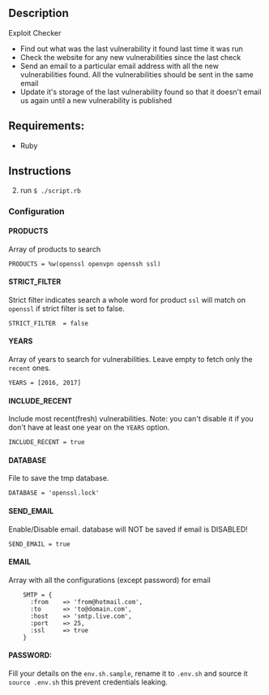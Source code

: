 ## Description

Exploit Checker
- Find out what was the last vulnerability it found last time it was run
- Check the website for any new vulnerabilities since the last check
- Send an email to a particular email address with all the new vulnerabilities found. All the vulnerabilities should be sent in the same email
- Update it's storage of the last vulnerability found so that it doesn't email us again until a new vulnerability is published


## Requirements:

- Ruby


## Instructions
2) run `$ ./script.rb`


### Configuration
#### PRODUCTS
Array of products to search

`PRODUCTS = %w(openssl openvpn openssh ssl)`


#### STRICT_FILTER
Strict filter indicates search a whole word for product
`ssl` will match on `openssl` if strict filter is set to false.

`STRICT_FILTER  = false`


#### YEARS
Array of years to search for vulnerabilities.
Leave empty to fetch only the `recent` ones.

`YEARS = [2016, 2017]`


#### INCLUDE_RECENT
Include most recent(fresh) vulnerabilities.
Note: you can't disable it if you don't have at least one year on the `YEARS` option.

`INCLUDE_RECENT = true`


#### DATABASE
File to save the tmp database.

`DATABASE = 'openssl.lock'`


#### SEND_EMAIL
Enable/Disable email. database will NOT be saved if email is DISABLED!

`SEND_EMAIL = true`


#### EMAIL
Array with all the configurations (except password) for email

```
    SMTP = {
      :from    => 'from@hotmail.com',
      :to      => 'to@domain.com',
      :host    => 'smtp.live.com',
      :port    => 25,
      :ssl     => true
    }
```

#### PASSWORD:
Fill your details on the `env.sh.sample`, rename it to `.env.sh` and source it `source .env.sh` this prevent credentials leaking.
